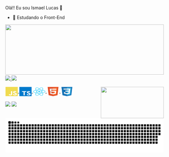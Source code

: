 Olá!! Eu sou Ismael Lucas 🖖


- 🌱 Estudando o Front-End
<div><img height="160em" width="100%" src="https://i.pinimg.com/originals/60/df/77/60df77c5e60f20045cedef89c57010c5.gif"/> </div>
 <div>
  <a href="https://github.com/Ismaellucas-BR">
  <img height="160em" src="https://github-readme-stats.vercel.app/api?username=Ismaellucas-BR&show_icons=true&theme=radical&include_all_commits=true&count_private=true"/>
  <img height="160em" src="https://github-readme-stats.vercel.app/api/top-langs/?username=Ismaellucas-BR&layout=compact&langs_count=7&theme=radical"/>
</div>

  <div style="display: inline_block"><br>
  <img align="center" alt="is-Js" height="30" width="40" src="https://raw.githubusercontent.com/devicons/devicon/master/icons/javascript/javascript-plain.svg">
  <img align="center" alt="is-Ts" height="30" width="40" src="https://raw.githubusercontent.com/devicons/devicon/master/icons/typescript/typescript-plain.svg">
  <img align="center" alt="is-React" height="30" width="40" src="https://raw.githubusercontent.com/devicons/devicon/master/icons/react/react-original.svg">
  <img align="center" alt="is-HTML" height="30" width="40" src="https://raw.githubusercontent.com/devicons/devicon/master/icons/html5/html5-original.svg">
  <img align="center" alt="is-CSS" height="30" width="40" src="https://raw.githubusercontent.com/devicons/devicon/master/icons/css3/css3-original.svg">
  <img align="right" src="https://media.giphy.com/media/T7Qx28nEdo9NK/giphy.gif?cid=ecf05e471mi69q5c3uevqor96i3wp7z2m1tr8010zl71q07r&rid=giphy.gif&ct=g" width="200" height="100" />
</div>
  
  
  
  <br> 
<div>
  <a href="https://www.instagram.com/ismael_lucas36/" target="_blank"><img src="https://img.shields.io/badge/-Instagram-%23E4405F?style=for-the-badge&logo=instagram&logoColor=white" target="_blank"></a>
<a href="https://www.linkedin.com/in/ismael-lucas-72bb04196/" target="_blank"><img src="https://img.shields.io/badge/-LinkedIn-%230077B5?style=for-the-badge&logo=linkedin&logoColor=white" target="_blank"></a> 
 
  ![Snake animation](https://github.com/Ismaellucas-BR/Ismaellucas-BR/blob/output/github-contribution-grid-snake.svg)
  </div>
  


 
